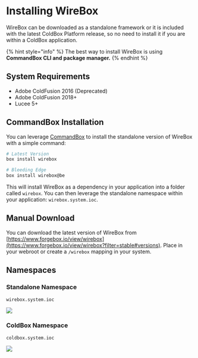# Installing WireBox

WireBox can be downloaded as a standalone framework or it is included with the latest ColdBox Platform release, so no need to install it if you are within a ColdBox application.

{% hint style="info" %}
The best way to install WireBox is using **CommandBox CLI and package manager.**
{% endhint %}

## System Requirements

* Adobe ColdFusion 2016 (Deprecated)
* Adobe ColdFusion 2018+
* Lucee 5+

## CommandBox Installation

You can leverage [CommandBox](http://www.ortussolutions.com/products/commandbox) to install the standalone version of WireBox with a simple command:

```bash
# Latest Version
box install wirebox

# Bleeding Edge
box install wirebox@be
```

This will install WireBox as a dependency in your application into a folder called `wirebox`. You can then leverage the standalone namespace within your application: `wirebox.system.ioc`.

## Manual Download

You can download the latest version of WireBox from [https://www.forgebox.io/view/wirebox](https://www.forgebox.io/view/wirebox?filter=stable#versions). Place in your webroot or create a `/wirebox` mapping in your system.

## Namespaces

### Standalone Namespace

`wirebox.system.ioc`

![](<../.gitbook/assets/installing\_WireBoxSystem (1).jpg>)

### ColdBox Namespace

`coldbox.system.ioc`

![](../.gitbook/assets/installing\_ColdBoxSystem.jpg)
